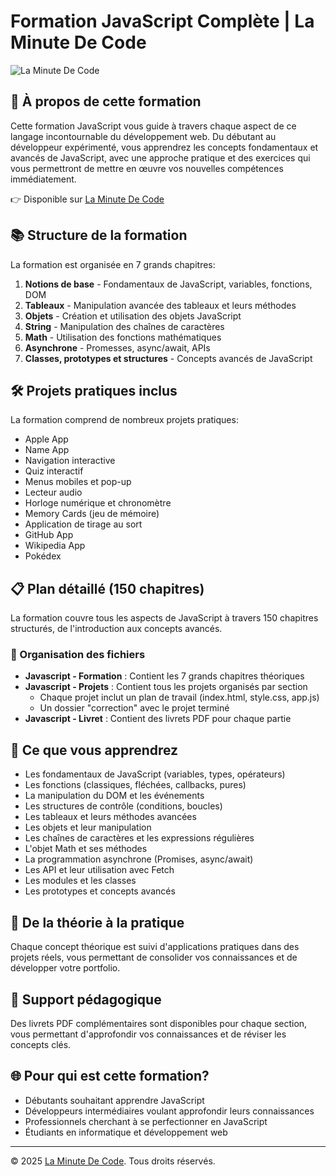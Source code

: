 # Formation JavaScript Complète | La Minute De Code

![La Minute De Code](https://www.laminutedecode.com/_next/image?url=https%3A%2F%2Fcdn.sanity.io%2Fimages%2Fhtniyx9j%2Fproduction%2F3c1625800d73b2489a106ef7ea5156e2a754998c-1920x1080.jpg&w=1920&q=75)

## 🚀 À propos de cette formation

Cette formation JavaScript vous guide à travers chaque aspect de ce langage incontournable du développement web. Du débutant au développeur expérimenté, vous apprendrez les concepts fondamentaux et avancés de JavaScript, avec une approche pratique et des exercices qui vous permettront de mettre en œuvre vos nouvelles compétences immédiatement.

👉 Disponible sur [La Minute De Code](https://www.laminutedecode.com/formations/Javascript)

## 📚 Structure de la formation

La formation est organisée en 7 grands chapitres:

1. **Notions de base** - Fondamentaux de JavaScript, variables, fonctions, DOM
2. **Tableaux** - Manipulation avancée des tableaux et leurs méthodes
3. **Objets** - Création et utilisation des objets JavaScript
4. **String** - Manipulation des chaînes de caractères 
5. **Math** - Utilisation des fonctions mathématiques
6. **Asynchrone** - Promesses, async/await, APIs
7. **Classes, prototypes et structures** - Concepts avancés de JavaScript

## 🛠️ Projets pratiques inclus

La formation comprend de nombreux projets pratiques:
- Apple App
- Name App
- Navigation interactive
- Quiz interactif
- Menus mobiles et pop-up
- Lecteur audio
- Horloge numérique et chronomètre
- Memory Cards (jeu de mémoire)
- Application de tirage au sort
- GitHub App
- Wikipedia App
- Pokédex

## 📋 Plan détaillé (150 chapitres)

La formation couvre tous les aspects de JavaScript à travers 150 chapitres structurés, de l'introduction aux concepts avancés.

### 📁 Organisation des fichiers

- **Javascript - Formation** : Contient les 7 grands chapitres théoriques
- **Javascript - Projets** : Contient tous les projets organisés par section
  - Chaque projet inclut un plan de travail (index.html, style.css, app.js)
  - Un dossier "correction" avec le projet terminé
- **Javascript - Livret** : Contient des livrets PDF pour chaque partie

## 🎯 Ce que vous apprendrez

- Les fondamentaux de JavaScript (variables, types, opérateurs)
- Les fonctions (classiques, fléchées, callbacks, pures)
- La manipulation du DOM et les événements
- Les structures de contrôle (conditions, boucles)
- Les tableaux et leurs méthodes avancées
- Les objets et leur manipulation
- Les chaînes de caractères et les expressions régulières
- L'objet Math et ses méthodes
- La programmation asynchrone (Promises, async/await)
- Les API et leur utilisation avec Fetch
- Les modules et les classes
- Les prototypes et concepts avancés

## 🔄 De la théorie à la pratique

Chaque concept théorique est suivi d'applications pratiques dans des projets réels, vous permettant de consolider vos connaissances et de développer votre portfolio.

## 📝 Support pédagogique

Des livrets PDF complémentaires sont disponibles pour chaque section, vous permettant d'approfondir vos connaissances et de réviser les concepts clés.

## 🌐 Pour qui est cette formation?

- Débutants souhaitant apprendre JavaScript
- Développeurs intermédiaires voulant approfondir leurs connaissances
- Professionnels cherchant à se perfectionner en JavaScript
- Étudiants en informatique et développement web

---

© 2025 [La Minute De Code](https://www.laminutedecode.com). Tous droits réservés.
